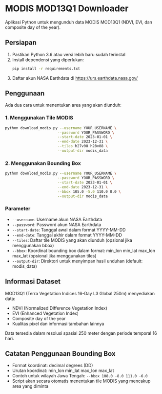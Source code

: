 # MODIS MOD13Q1 Downloader

Aplikasi Python untuk mengunduh data MODIS MOD13Q1 (NDVI, EVI, dan composite day of the year).

## Persiapan

1. Pastikan Python 3.6 atau versi lebih baru sudah terinstal
2. Install dependensi yang diperlukan:
   ```bash
   pip install -r requirements.txt
   ```
3. Daftar akun NASA Earthdata di https://urs.earthdata.nasa.gov/

## Penggunaan

Ada dua cara untuk menentukan area yang akan diunduh:

### 1. Menggunakan Tile MODIS

```bash
python download_modis.py --username YOUR_USERNAME \
                        --password YOUR_PASSWORD \
                        --start-date 2023-01-01 \
                        --end-date 2023-12-31 \
                        --tiles h27v08 h28v08 \
                        --output-dir modis_data
```

### 2. Menggunakan Bounding Box

```bash
python download_modis.py --username YOUR_USERNAME \
                        --password YOUR_PASSWORD \
                        --start-date 2023-01-01 \
                        --end-date 2023-12-31 \
                        --bbox 105.0 -5.0 110.0 0.0 \
                        --output-dir modis_data
```

### Parameter

- `--username`: Username akun NASA Earthdata
- `--password`: Password akun NASA Earthdata
- `--start-date`: Tanggal awal dalam format YYYY-MM-DD
- `--end-date`: Tanggal akhir dalam format YYYY-MM-DD
- `--tiles`: Daftar tile MODIS yang akan diunduh (opsional jika menggunakan bbox)
- `--bbox`: Koordinat bounding box dalam format: min_lon min_lat max_lon max_lat (opsional jika menggunakan tiles)
- `--output-dir`: Direktori untuk menyimpan hasil unduhan (default: modis_data)

## Informasi Dataset

MOD13Q1 (Terra Vegetation Indices 16-Day L3 Global 250m) menyediakan data:
- NDVI (Normalized Difference Vegetation Index)
- EVI (Enhanced Vegetation Index)
- Composite day of the year
- Kualitas pixel dan informasi tambahan lainnya

Data tersedia dalam resolusi spasial 250 meter dengan periode temporal 16 hari.

## Catatan Penggunaan Bounding Box

- Format koordinat: decimal degrees (DD)
- Urutan koordinat: min_lon min_lat max_lon max_lat
- Contoh untuk wilayah Jawa Tengah: `--bbox 108.0 -8.0 111.0 -6.0`
- Script akan secara otomatis menentukan tile MODIS yang mencakup area yang diminta 